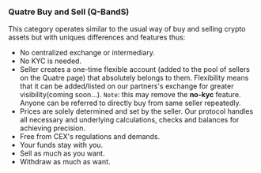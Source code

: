 
### Quatre Buy and Sell (Q-BandS)

This category operates similar to the usual way of buy and selling crypto assets but with uniques differences and features thus:
- No centralized exchange or intermediary.
- No KYC is needed.
- Seller creates a one-time flexible account (added to the pool of sellers on the Quatre page) that absolutely belongs to them. Flexibility means that it can be added/listed on our partners's exchange for greater visibility(coming soon...). `Note`: this may remove the **no-kyc** feature. Anyone can be referred to directly buy from same seller repeatedly.
- Prices are solely determined and set by the seller. Our protocol handles all necessary and underlying calculations, checks and balances for achieving precision.
- Free from CEX's regulations and demands.
- Your funds stay with you.
- Sell as much as you want.
- Withdraw as much as want.